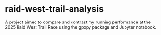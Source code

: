 # raid-west-trail-analysis
A project aimed to compare and contrast my running performance at the 2025 Raid West Trail Race using the gpxpy package and Jupyter notebook. 
